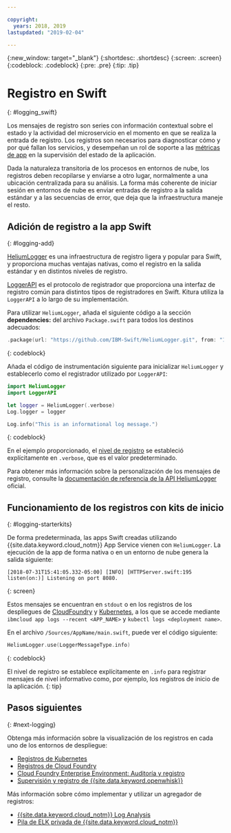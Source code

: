 ```yaml
---

copyright:
  years: 2018, 2019
lastupdated: "2019-02-04"

---
```


{:new_window: target="_blank"}
{:shortdesc: .shortdesc}
{:screen: .screen}
{:codeblock: .codeblock}
{:pre: .pre}
{:tip: .tip}

# Registro en Swift
{: #logging_swift}

Los mensajes de registro son series con información contextual sobre el estado y la actividad del microservicio en el momento en que se realiza la entrada de registro. Los registros son necesarios para diagnosticar cómo y por qué fallan los servicios, y desempeñan un rol de soporte a las [métricas de app](/docs/swift/cloudnative/appmetrics.html) en la supervisión del estado de la aplicación.

Dada la naturaleza transitoria de los procesos en entornos de nube, los registros deben recopilarse y enviarse a otro lugar, normalmente a una ubicación centralizada para su análisis. La forma más coherente de iniciar sesión en entornos de nube es enviar entradas de registro a la salida estándar y a las secuencias de error, que deja que la infraestructura maneje el resto.

## Adición de registro a la app Swift
{: #logging-add}

[HeliumLogger](https://github.com/IBM-Swift/HeliumLogger) es una infraestructura de registro ligera y popular para Swift, y proporciona muchas ventajas nativas, como el registro en la salida estándar y en distintos niveles de registro.

[LoggerAPI](https://github.com/IBM-Swift/LoggerAPI) es el protocolo de registrador que proporciona una interfaz de registro común para distintos tipos de registradores en Swift. Kitura utiliza la `LoggerAPI` a lo largo de su implementación.

Para utilizar `HeliumLogger`, añada el siguiente código a la sección **dependencies:** del archivo `Package.swift` para todos los destinos adecuados:
```swift
.package(url: "https://github.com/IBM-Swift/HeliumLogger.git", from: "1.7.1")
```
{: codeblock}

Añada el código de instrumentación siguiente para inicializar `HeliumLogger` y establecerlo como el registrador utilizado por `LoggerAPI`:
```swift
import HeliumLogger
import LoggerAPI

let logger = HeliumLogger(.verbose)
Log.logger = logger

Log.info("This is an informational log message.")
```
{: codeblock}

En el ejemplo proporcionado, el [nivel de registro](http://ibm-swift.github.io/HeliumLogger/) se estableció explícitamente en `.verbose`, que es el valor predeterminado.

Para obtener más información sobre la personalización de los mensajes de registro, consulte la [documentación de referencia de la API HeliumLogger](http://ibm-swift.github.io/HeliumLogger/) oficial.

## Funcionamiento de los registros con kits de inicio
{: #logging-starterkits}

De forma predeterminada, las apps Swift creadas utilizando {{site.data.keyword.cloud_notm}} App Service vienen con `HeliumLogger`. La ejecución de la app de forma nativa o en un entorno de nube genera la salida siguiente:
```
[2018-07-31T15:41:05.332-05:00] [INFO] [HTTPServer.swift:195 listen(on:)] Listening on port 8080.
```
{: screen}

Estos mensajes se encuentran en `stdout` o en los registros de los despliegues de [CloudFoundry](https://console.bluemix.net/docs/cli/reference/bluemix_cli/bx_cli.html#ibmcloud_app_logs) y [Kubernetes](https://kubernetes-v1-4.github.io/docs/user-guide/kubectl/kubectl_logs/), a los que se accede mediante `ibmcloud app logs --recent <APP_NAME>` y `kubectl logs <deployment name>`.

En el archivo `/Sources/AppName/main.swift`, puede ver el código siguiente:
```swift
HeliumLogger.use(LoggerMessageType.info)
```
{: codeblock}

El nivel de registro se establece explícitamente en `.info` para registrar mensajes de nivel informativo como, por ejemplo, los registros de inicio de la aplicación.
{: tip}

## Pasos siguientes
{: #next-logging}

Obtenga más información sobre la visualización de los registros en cada uno de los entornos de despliegue:
* [Registros de Kubernetes](https://kubernetes-v1-4.github.io/docs/user-guide/kubectl/kubectl_logs/)
* [Registros de Cloud Foundry](/docs/cli/reference/ibmcloud/bx_cli.html)
* [Cloud Foundry Enterprise Environment: Auditoría y registro](docs/cloud-foundry/auditing-logging.html)
* [Supervisión y registro de {{site.data.keyword.openwhisk}}](/docs/openwhisk/openwhisk_logs.html)

Más información sobre cómo implementar y utilizar un agregador de registros:
* [{{site.data.keyword.cloud_notm}} Log Analysis](/docs/services/CloudLogAnalysis/log_analysis_ov.html)
* [Pila de ELK privada de {{site.data.keyword.cloud_notm}}](https://www.ibm.com/support/knowledgecenter/en/SSBS6K_2.1.0.2/manage_metrics/logging_elk.html)
